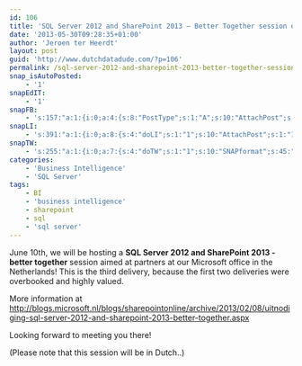 ```yaml
---
id: 106
title: 'SQL Server 2012 and SharePoint 2013 – Better Together session on repeat'
date: '2013-05-30T09:28:35+01:00'
author: 'Jeroen ter Heerdt'
layout: post
guid: 'http://www.dutchdatadude.com/?p=106'
permalink: /sql-server-2012-and-sharepoint-2013-better-together-session-on-repeat/
snap_isAutoPosted:
    - '1'
snapEdIT:
    - '1'
snapFB:
    - 's:157:"a:1:{i:0;a:4:{s:8:"PostType";s:1:"A";s:10:"AttachPost";s:1:"2";s:10:"SNAPformat";s:51:"New post (%TITLE%) has been published on %SITENAME%";s:4:"doFB";i:0;}}";'
snapLI:
    - 's:391:"a:1:{i:0;a:8:{s:4:"doLI";s:1:"1";s:10:"AttachPost";s:1:"1";s:10:"SNAPformat";s:27:"New blog post on %SITENAME%";s:11:"SNAPformatT";s:18:"New Post - %TITLE%";s:11:"isPrePosted";s:1:"1";s:8:"isPosted";s:1:"1";s:4:"pgID";s:123:"http://www.linkedin.com/updates?discuss=&amp;scope=15370591&amp;stype=M&amp;topic=5745787662048956416&amp;type=U&amp;a=DlhA";s:5:"pDate";s:19:"2013-05-30 08:28:50";}}";'
snapTW:
    - 's:255:"a:1:{i:0;a:7:{s:4:"doTW";s:1:"1";s:10:"SNAPformat";s:45:"New blog post %TITLE% - %SURL% %TAGS% #msftnl";s:8:"attchImg";s:1:"0";s:11:"isPrePosted";s:1:"1";s:8:"isPosted";s:1:"1";s:4:"pgID";s:18:"340021974669615104";s:5:"pDate";s:19:"2013-05-30 08:28:51";}}";'
categories:
    - 'Business Intelligence'
    - 'SQL Server'
tags:
    - BI
    - 'business intelligence'
    - sharepoint
    - sql
    - 'sql server'
---
```


June 10th, we will be hosting a <strong>SQL Server 2012 and SharePoint 2013 - better together</strong> session aimed at partners at our Microsoft office in the Netherlands! This is the third delivery, because the first two deliveries were overbooked and highly valued.

More information at <a href="http://blogs.microsoft.nl/blogs/sharepointonline/archive/2013/02/08/uitnodiging-sql-server-2012-and-sharepoint-2013-better-together.aspx">http://blogs.microsoft.nl/blogs/sharepointonline/archive/2013/02/08/uitnodiging-sql-server-2012-and-sharepoint-2013-better-together.aspx</a>

Looking forward to meeting you there!

(Please note that this session will be in Dutch..)
